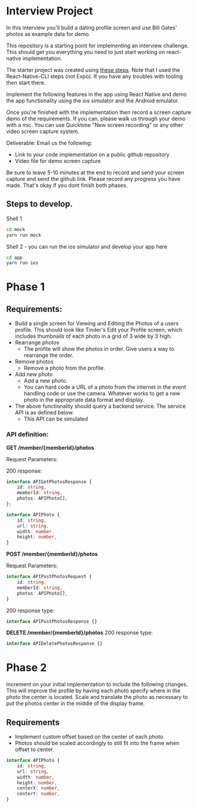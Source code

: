 # Interview Project

In this interview you'll build a dating profile screen and use Bill Gates' photos as example data for demo.

This repository is a starting point for implementing an interview challenge. This should get you everything
you need to just start working on react-native implementation. 

The starter project was created using [these steps](https://reactnative.dev/docs/0.60/getting-started). Note that I used the React-Native-CLI steps (not Expo). If you have any troubles with tooling then start there.

Implement the following features in the app using React Native and demo the app functionality using the ios simulator and the Android emulator. 

Once you're finished with the implementation then record a screen capture demo of the requirements. If you
can, please walk us through your demo with a mic. You can use Quicktime "New screen recording" or any other 
video screen capture system.

Deliverable: Email us the following:

- Link to your code implementation on a public github repository
- Video file for demo screen capture

Be sure to leave 5-10 minutes at the end to record and send your screen capture and send the github link.
Please record any progress you have made. That's okay if you dont finish both phases.

## Steps to develop. 

Shell 1

```sh
cd mock
yarn run mock
```

Shell 2 - you can run the ios simulator and develop your app here

```sh
cd app
yarn run ios
```

# Phase 1

## Requirements:

- Build a single screen for Viewing and Editing the Photos of a users profile. This should look like
  Tinder's Edit your Profile screen, which includes thumbnails of each photo in a grid of 3 wide by 3 high.
- Rearrange photos
    - The profile will show the photos in order. Give users a way to rearrange the order.
- Remove photos
    - Remove a photo from the profile.
- Add new photo
    - Add a new photo.
    - You can hard code a URL of a photo from the internet in the event handling code or use the camera. Whatever works to get a new photo in the appropriate data format and display.
- The above functionality should query a backend service. The service API is as defined below.
    - This API can be simulated

### API definition:

**GET /member/{memberId}/photos**

Request Parameters: <none>

200 response: 

```typescript
interface APIGetPhotosResponse {
    id: string,
    memberId: string,
    photos: APIPhoto[],
};

interface APIPhoto {
    id: string,
    url: string,
    width: number,
    height: number,
}
```

**POST /member/{memberId}/photos**

Request Parameters:

```typescript
interface APIPostPhotosRequest {
    id: string,
    memberId: string,
    photos: APIPhoto[], 
}
```

200 response type:

```typescript
interface APIPostPhotosResponse {}
```

**DELETE /member/{memberId}/photos**
200 response type:

```typescript
interface APIDeletePhotosResponse {}
```

# Phase 2

Increment on your initial implementation to include the following changes. This will improve 
the profile by having each photo specify where in the photo the center is located. Scale and 
translate the photo as necessary to put the photos center in the middle of the display frame.

## Requirements
- Implement custom offset based on the center of each photo.
- Photos should be scaled accordingly to still fit into the frame when offset to center. 

```typescript
interface APIPhoto {
    id: string,
    url: string,
    width: number,
    height: number,
    centerX: number,
    centerY: number,
}
```